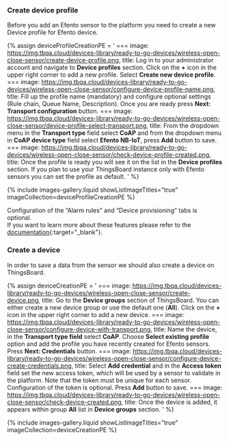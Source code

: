### Create device profile

Before you add an Efento sensor to the platform you need to create a new Device profile for Efento device.

{% assign deviceProfileCreationPE = '
    ===
        image: https://img.tbqa.cloud/devices-library/ready-to-go-devices/wireless-open-close-sensor/create-device-profile.png,
        title: Log in to your administrator account and navigate to <b>Device profiles</b> section. Click on the <b>+</b> icon in the upper right corner to add a new profile. Select <b>Create new device profile</b>.
    ===
        image: https://img.tbqa.cloud/devices-library/ready-to-go-devices/wireless-open-close-sensor/configure-device-profile-name.png,
        title: Fill up the profile name (mandatory) and configure optional settings (Rule chain, Queue Name, Description). Once you are ready press <b>Next: Transport configuration</b> button.
    ===
        image: https://img.tbqa.cloud/devices-library/ready-to-go-devices/wireless-open-close-sensor/device-profile-select-transport.png,
        title: From the dropdown menu in the <b>Transport type</b> field select <b>CoAP</b> and from the dropdown menu in <b>CoAP device type</b> field select <b>Efento NB-IoT</b>, press <b>Add</b> button to save.
    ===
        image: https://img.tbqa.cloud/devices-library/ready-to-go-devices/wireless-open-close-sensor/check-device-profile-created.png,
        title: Once the profile is ready you will see it on the list in the <b>Device profiles</b> section. If you plan to use your ThingsBoard instance only with Efento sensors you can set the profile as default.
'
%}

{% include images-gallery.liquid showListImageTitles="true" imageCollection=deviceProfileCreationPE %}

Configuration of the “Alarm rules” and “Device provisioning” tabs is optional.  
If you want to learn more about these features please refer to the [documentation](/docs/getting-started-guides/helloworld/){:target="_blank"}.  

### Create a device

In order to save a data from the sensor we should also create a device on ThingsBoard.  

{% assign deviceCreationPE = '
    ===
        image: https://img.tbqa.cloud/devices-library/ready-to-go-devices/wireless-open-close-sensor/create-device.png,
        title: Go to the <b>Device groups</b> section of ThingsBoard. You can either create a new device group or use the default one (<b>All</b>). Click on the <b>+</b> icon in the upper right corner to add a new device.
    ===
        image: https://img.tbqa.cloud/devices-library/ready-to-go-devices/wireless-open-close-sensor/configure-device-with-transport.png,
        title: Name the device, in the <b>Transport type field</b> select <b>CoAP</b>. Choose <b>Select existing profile</b> option and add the profile you have recently created for Efento sensors. Press <b>Next: Credentials</b> button.
    ===
        image: https://img.tbqa.cloud/devices-library/ready-to-go-devices/wireless-open-close-sensor/configure-device-create-credentials.png,
        title: Select <b>Add credential</b> and in the <b>Access token</b> field set the new access token, which will be used by a sensor to validate in the platform. Note that the token must be unique for each sensor. Configuration of the token is optional. Press <b>Add</b> button to save.
    ===
        image: https://img.tbqa.cloud/devices-library/ready-to-go-devices/wireless-open-close-sensor/check-device-created.png,
        title: Once the device is added, it appears within group <b>All</b> list in <b>Device groups</b> section.
'
%}

{% include images-gallery.liquid showListImageTitles="true" imageCollection=deviceCreationPE %}
